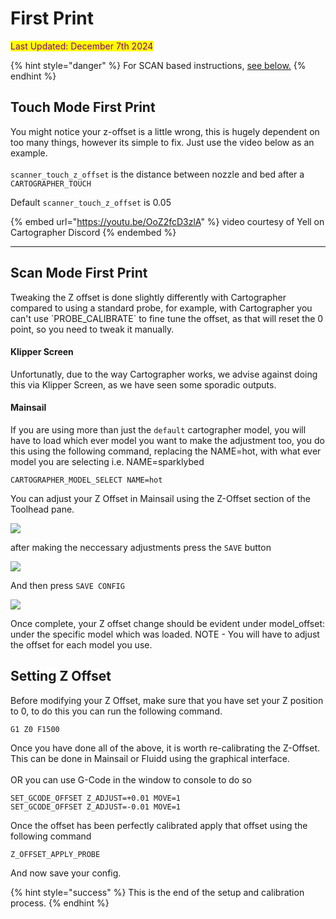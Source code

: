 # First Print

<mark style="color:purple;">Last Updated: December 7th 2024</mark>

{% hint style="danger" %}
For SCAN based instructions, [see below.](first-print.md#scan-mode-first-print)
{% endhint %}

## Touch Mode First Print

You might notice your z-offset is a little wrong, this is hugely dependent on too many things, however its simple to fix. Just use the video below as an example.\
\
`scanner_touch_z_offset` is the distance between nozzle and bed after a `CARTOGRAPHER_TOUCH`

Default `scanner_touch_z_offset` is 0.05

{% embed url="https://youtu.be/OoZ2fcD3zlA" %}
video courtesy of Yell on Cartographer Discord
{% endembed %}

***

## Scan Mode First Print

Tweaking the Z offset is done slightly differently with Cartographer compared to using a standard probe, for example, with Cartographer you can't use \`PROBE\_CALIBRATE\` to fine tune the offset, as that will reset the 0 point, so you need to tweak it manually.

#### Klipper Screen <a href="#klipper-screen" id="klipper-screen"></a>

Unfortunatly, due to the way Cartographer works, we advise against doing this via Klipper Screen, as we have seen some sporadic outputs.

#### Mainsail <a href="#mainsail" id="mainsail"></a>

If you are using more than just the `default` cartographer model, you will have to load which ever model you want to make the adjustment too, you do this using the following command, replacing the NAME=hot, with what ever model you are selecting i.e. NAME=sparklybed

`CARTOGRAPHER_MODEL_SELECT NAME=hot`

You can adjust your Z Offset in Mainsail using the Z-Offset section of the Toolhead pane.

![](https://docs.cartographer3d.com/~gitbook/image?url=https%3A%2F%2F3044346320-files.gitbook.io%2F%7E%2Ffiles%2Fv0%2Fb%2Fgitbook-x-prod.appspot.com%2Fo%2Fspaces%252FjpCp1KnR8izt0cnWQfZF%252Fuploads%252FLfCgSpSNOdMFzaBFkGg8%252Fimage.png%3Falt%3Dmedia%26token%3D942394ea-51a7-418f-a0e6-fb0e82d9f287\&width=768\&dpr=4\&quality=100\&sign=d9492914\&sv=2)

after making the neccessary adjustments press the `SAVE` button

![](https://docs.cartographer3d.com/~gitbook/image?url=https%3A%2F%2F3044346320-files.gitbook.io%2F%7E%2Ffiles%2Fv0%2Fb%2Fgitbook-x-prod.appspot.com%2Fo%2Fspaces%252FjpCp1KnR8izt0cnWQfZF%252Fuploads%252FWKl1xE9jQ8TfH4Zjx9zx%252Fimage.png%3Falt%3Dmedia%26token%3D4e3a3323-1379-448a-a989-67c94c5177bd\&width=768\&dpr=4\&quality=100\&sign=346d8dc2\&sv=2)

And then press `SAVE CONFIG`

![](https://docs.cartographer3d.com/~gitbook/image?url=https%3A%2F%2F3044346320-files.gitbook.io%2F%7E%2Ffiles%2Fv0%2Fb%2Fgitbook-x-prod.appspot.com%2Fo%2Fspaces%252FjpCp1KnR8izt0cnWQfZF%252Fuploads%252FN2OA0cBYSieQwR9NlHpU%252Fimage.png%3Falt%3Dmedia%26token%3Df093ff3c-53cb-43aa-8c50-ce51a91449f2\&width=768\&dpr=4\&quality=100\&sign=83a6205e\&sv=2)

Once complete, your Z offset change should be evident under model\_offset: under the specific model which was loaded. NOTE - You will have to adjust the offset for each model you use.

## Setting Z Offset

Before modifying your Z Offset, make sure that you have set your Z position to 0, to do this you can run the following command.&#x20;

```gcode
G1 Z0 F1500
```

Once you have done all of the above, it is worth re-calibrating the Z-Offset. This can be done in Mainsail or Fluidd using the graphical interface. \
\
OR you can use G-Code in the window to console to do so

```gcode
SET_GCODE_OFFSET Z_ADJUST=+0.01 MOVE=1
SET_GCODE_OFFSET Z_ADJUST=-0.01 MOVE=1
```

Once the offset has been perfectly calibrated apply that offset using the following command

```gcode
Z_OFFSET_APPLY_PROBE
```

And now save your config.

{% hint style="success" %}
This is the end of the setup and calibration process.&#x20;
{% endhint %}
